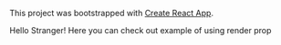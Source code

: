 This project was bootstrapped with [Create React App](https://github.com/facebookincubator/create-react-app).

Hello Stranger!
Here you can check out example of using render prop